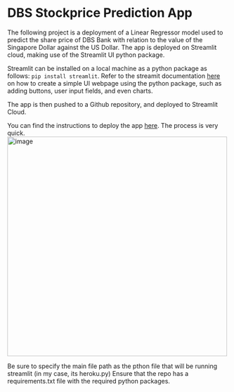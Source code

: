 # DBS Stockprice Prediction App
The following project is a deployment of a Linear Regressor model used to predict the share price of DBS Bank with relation to the value of the Singapore Dollar against the US Dollar.
The app is deployed on Streamlit cloud, making use of the Streamlit UI python package.

Streamlit can be installed on a local machine as a python package as follows: `pip install streamlit`. Refer to the streamit documentation [here](https://docs.streamlit.io/) on how to create a simple UI webpage using the python package, such as adding buttons, user input fields, and even charts.


The app is then pushed to a Github repository, and deployed to Streamlit Cloud.

You can find the instructions to deploy the app [here](https://docs.streamlit.io/streamlit-cloud/get-started/deploy-an-app). The process is very quick.
<img width="500" alt="image" src="https://user-images.githubusercontent.com/65538716/164952729-579723c2-7c01-48e0-b7eb-a5a37d0c03b2.png">

Be sure to specify the main file path as the pthon file that will be running streamlit (in my case, its heroku.py)
Ensure that the repo has a requirements.txt file with the required python packages.






